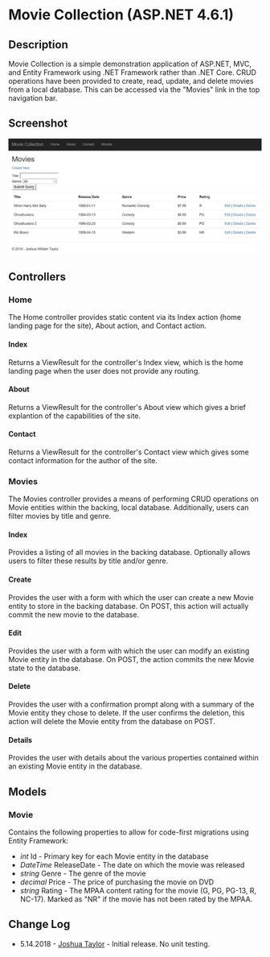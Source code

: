 # Movie Collection (ASP.NET 4.6.1)

## Description

Movie Collection is a simple demonstration application of ASP.NET, MVC, and Entity Framework using .NET Framework rather than .NET Core. CRUD operations have been provided to create, read, update, and delete movies from a local database. This can be accessed via the "Movies" link in the top navigation bar.

## Screenshot

![Movies Screenshot](/assets/movie.JPG)

## Controllers

### Home

The Home controller provides static content via its Index action (home landing page
for the site), About action, and Contact action.

#### Index

Returns a ViewResult for the controller's Index view, which is the home landing page
when the user does not provide any routing.

#### About

Returns a ViewResult for the controller's About view which gives a brief
explantion of the capabilities of the site.

#### Contact

Returns a ViewResult for the controller's Contact view which gives some
contact information for the author of the site.

### Movies

The Movies controller provides a means of performing CRUD operations on Movie
entities within the backing, local database. Additionally, users can filter
movies by title and genre.

#### Index

Provides a listing of all movies in the backing database. Optionally allows
users to filter these results by title and/or genre.

#### Create

Provides the user with a form with which the user can create a new Movie entity
to store in the backing database. On POST, this action will actually commit
the new movie to the database.

#### Edit

Provides the user with a form with which the user can modify an existing
Movie entity in the database. On POST, the action commits the new Movie state
to the database.

#### Delete

Provides the user with a confirmation prompt along with a summary of the Movie
entity they chose to delete. If the user confirms the deletion, this action
will delete the Movie entity from the database on POST.

#### Details

Provides the user with details about the various properties contained within
an existing Movie entity in the database.

## Models

### Movie

Contains the following properties to allow for code-first migrations using
Entity Framework:

- _int_ Id - Primary key for each Movie entity in the database
- _DateTime_ ReleaseDate - The date on which the movie was released
- _string_ Genre - The genre of the movie
- _decimal_ Price - The price of purchasing the movie on DVD
- _string_ Rating - The MPAA content rating for the movie (G, PG, PG-13, R, NC-17). Marked as "NR" if the movie has not been rated by the MPAA.

## Change Log

- 5.14.2018 - [Joshua Taylor](mailto:taylor.joshua88@gmail.com) - Initial
release. No unit testing.